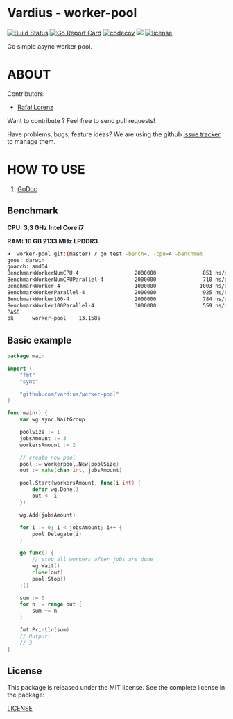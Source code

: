 Vardius - worker-pool
================
[![Build Status](https://travis-ci.org/vardius/worker-pool.svg?branch=master)](https://travis-ci.org/vardius/worker-pool)
[![Go Report Card](https://goreportcard.com/badge/github.com/vardius/worker-pool)](https://goreportcard.com/report/github.com/vardius/worker-pool)
[![codecov](https://codecov.io/gh/vardius/worker-pool/branch/master/graph/badge.svg)](https://codecov.io/gh/vardius/worker-pool)
[![](https://godoc.org/github.com/vardius/worker-pool?status.svg)](http://godoc.org/github.com/vardius/worker-pool)
[![license](https://img.shields.io/github/license/mashape/apistatus.svg)](https://github.com/vardius/worker-pool/blob/master/LICENSE.md)

Go simple async worker pool.

ABOUT
==================================================
Contributors:

* [Rafał Lorenz](http://rafallorenz.com)

Want to contribute ? Feel free to send pull requests!

Have problems, bugs, feature ideas?
We are using the github [issue tracker](https://github.com/vardius/worker-pool/issues) to manage them.

HOW TO USE
==================================================

1. [GoDoc](http://godoc.org/github.com/vardius/worker-pool)

## Benchmark
**CPU: 3,3 GHz Intel Core i7**

**RAM: 16 GB 2133 MHz LPDDR3**

```bash
➜  worker-pool git:(master) ✗ go test -bench=. -cpu=4 -benchmem
goos: darwin
goarch: amd64
BenchmarkWorkerNumCPU-4                  2000000               851 ns/op              56 B/op          3 allocs/op
BenchmarkWorkerNumCPUParallel-4          2000000               710 ns/op              48 B/op          2 allocs/op
BenchmarkWorker-4                        1000000              1003 ns/op              56 B/op          3 allocs/op
BenchmarkWorkerParallel-4                2000000               925 ns/op              48 B/op          2 allocs/op
BenchmarkWorker100-4                     2000000               784 ns/op              56 B/op          3 allocs/op
BenchmarkWorker100Parallel-4             3000000               559 ns/op              48 B/op          2 allocs/op
PASS
ok      worker-pool    13.158s
```

## Basic example
```go
package main

import (
    "fmt"
    "sync"

    "github.com/vardius/worker-pool"
)

func main() {
	var wg sync.WaitGroup

	poolSize := 1
	jobsAmount := 3
	workersAmount := 2

	// create new pool
	pool := workerpool.New(poolSize)
	out := make(chan int, jobsAmount)

	pool.Start(workersAmount, func(i int) {
		defer wg.Done()
		out <- i
	})

	wg.Add(jobsAmount)

	for i := 0; i < jobsAmount; i++ {
		pool.Delegate(i)
	}

	go func() {
		// stop all workers after jobs are done
		wg.Wait()
		close(out)
		pool.Stop()
	}()

	sum := 0
	for n := range out {
		sum += n
	}

	fmt.Println(sum)
	// Output:
	// 3
}
```

License
-------

This package is released under the MIT license. See the complete license in the package:

[LICENSE](LICENSE.md)
